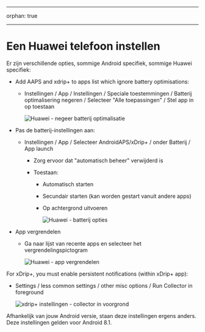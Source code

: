 * * *

orphan: true

* * *

# Een Huawei telefoon instellen

Er zijn verschillende opties, sommige Android specifiek, sommige Huawei specifiek:

* Add AAPS and xdrip+ to apps list which ignore battery optimisations:
  
  * Instellingen / App / Instellingen / Speciale toestemmingen / Batterij optimalisering negeren / Selecteer "Alle toepassingen" / Stel app in op toestaan
    
    ![Huawei - negeer batterij optimalisatie](../images/Huawei_BatteryOptimization.png)

* Pas de batterij-instellingen aan:
  
  * Instellingen / App / Selecteer AndroidAPS/xDrip+ / onder Batterij / App launch
    
    * Zorg ervoor dat "automatisch beheer" verwijderd is
    * Toestaan:
      
      * Automatisch starten
      * Secundair starten (kan worden gestart vanuit andere apps)
      * Op achtergrond uitvoeren
        
        ![Huawei - batterij opties](../images/Huawei_BatteryOptions.png)

* App vergrendelen
  
  * Ga naar lijst van recente apps en selecteer het vergrendelingspictogram
    
    ![Huawei - app vergrendelen](../images/Huawei_LockApp.png)

For xDrip+, you must enable persistent notifications (within xDrip+ app):

* Settings / less common settings / other misc options / Run Collector in foreground
  
  ![xdrip+ instellingen - collector in voorgrond](../images/xdrip_collector_foreground.png)

Afhankelijk van jouw Android versie, staan deze instellingen ergens anders. Deze instellingen gelden voor Android 8.1.